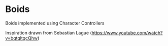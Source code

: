 # Boids
 Boids implemented using Character Controllers

Inspiration drawn from Sebastian Lague (https://www.youtube.com/watch?v=bqtqltqcQhw)
